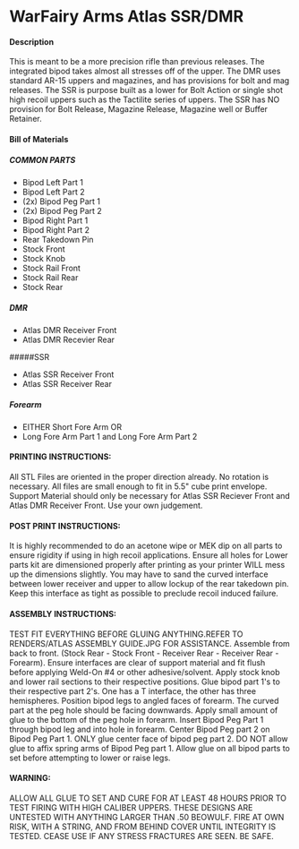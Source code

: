 # WarFairy Arms Atlas SSR/DMR

#### Description

This is meant to be a more precision rifle than previous releases. The integrated bipod takes almost all stresses off of the upper. The DMR uses standard AR-15 uppers and magazines, and has provisions for bolt and mag releases. The SSR is purpose built as a lower for Bolt Action or single shot high recoil uppers such as the Tactilite series of uppers. The SSR has NO provision for Bolt Release, Magazine Release, Magazine well or Buffer Retainer.

#### Bill of Materials

##### COMMON PARTS
- Bipod Left Part 1
- Bipod Left Part 2
- (2x) Bipod Peg Part 1
- (2x) Bipod Peg Part 2
- Bipod Right Part 1
- Bipod Right Part 2
- Rear Takedown Pin
- Stock Front
- Stock Knob
- Stock Rail Front
- Stock Rail Rear
- Stock Rear

##### DMR
- Atlas DMR Receiver Front
- Atlas DMR Recevier Rear

#####SSR
- Atlas SSR Receiver Front
- Atlas SSR Receiver Rear

##### Forearm
- EITHER Short Fore Arm OR 
- Long Fore Arm Part 1 and Long Fore Arm Part 2

#### PRINTING INSTRUCTIONS:

All STL Files are oriented in the proper direction already. No rotation is necessary. All files are small enough to fit in 5.5" cube print envelope. Support Material should only be necessary for Atlas SSR Reciever Front and Atlas DMR Receiver Front. Use your own judgement.

#### POST PRINT INSTRUCTIONS:

It is highly recommended to do an acetone wipe or MEK dip on all parts to ensure rigidity if using in high recoil applications. Ensure all holes for Lower parts kit are dimensioned properly after printing as your printer WILL mess up the dimensions slightly. You may have to sand the curved interface between lower receiver and upper to allow lockup of the rear takedown pin. Keep this interface as tight as possible to preclude recoil induced failure. 

#### ASSEMBLY INSTRUCTIONS: 

TEST FIT EVERYTHING BEFORE GLUING ANYTHING.REFER TO RENDERS/ATLAS ASSEMBLY GUIDE.JPG FOR ASSISTANCE. Assemble from back to front. (Stock Rear - Stock Front - Receiver Rear - Receiver Rear - Forearm). Ensure interfaces are clear of support material and fit flush before applying Weld-On #4 or other adhesive/solvent. Apply stock knob and lower rail sections to their respective positions. Glue bipod part 1's to their respective part 2's. One has a T interface, the other has three hemispheres. Position bipod legs to angled faces of forearm. The curved part at the peg hole should be facing downwards. Apply small amount of glue to the bottom of the peg hole in forearm. Insert Bipod Peg Part 1 through bipod leg and into hole in forearm. Center Bipod Peg part 2 on Bipod Peg Part 1. ONLY glue center face of bipod peg part 2. DO NOT allow glue to affix spring arms of Bipod Peg part 1. Allow glue on all bipod parts to set before attempting to lower or raise legs.

#### WARNING:
ALLOW ALL GLUE TO SET AND CURE FOR AT LEAST 48 HOURS PRIOR TO TEST FIRING WITH HIGH CALIBER UPPERS. THESE DESIGNS ARE UNTESTED WITH ANYTHING LARGER THAN .50 BEOWULF. FIRE AT OWN RISK, WITH A STRING, AND FROM BEHIND COVER UNTIL INTEGRITY IS TESTED. CEASE USE IF ANY STRESS FRACTURES ARE SEEN. BE SAFE.
